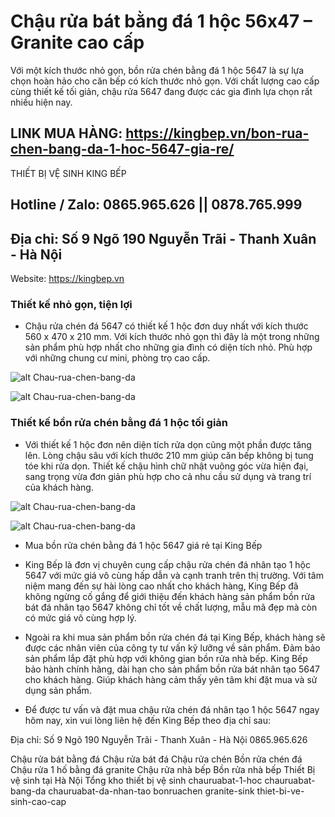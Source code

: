 # Chậu rửa bát bằng đá 1 hộc 56x47 – Granite cao cấp
Với một kích thước nhỏ gọn, bồn rửa chén bằng đá 1 hộc 5647 là sự lựa chọn hoàn hảo cho căn bếp có kích thước nhỏ gọn. Với chất lượng cao cấp cùng thiết kế tối giản, chậu rửa 5647 đang được các gia đình lựa chọn rất nhiều hiện nay.

## LINK MUA HÀNG: https://kingbep.vn/bon-rua-chen-bang-da-1-hoc-5647-gia-re/

THIẾT BỊ VỆ SINH KING BẾP
## Hotline / Zalo: 0865.965.626 ||  0878.765.999
## Địa chỉ: Số 9 Ngõ 190 Nguyễn Trãi - Thanh Xuân - Hà Nội
Website: https://kingbep.vn

### Thiết kế nhỏ gọn, tiện lợi
- Chậu rửa chén đá 5647 có thiết kế 1 hộc đơn duy nhất với kích thước 560 x 470 x 210 mm. Với kích thước nhỏ gọn thì đây là một trong những sản phẩm phù hợp nhất cho những gia đình có diện tích nhỏ. Phù hợp với những chung cư mini, phòng trọ cao cấp.

![alt Chau-rua-chen-bang-da](https://kingbep.vn/wp-content/uploads/2021/12/bon-rua-bat-da-5647.jpg)


![alt Chau-rua-chen-bang-da](https://kingbep.vn/wp-content/uploads/2021/12/bon-rua-chen-da-5647-e1646740192927.jpg)


### Thiết kế bồn rửa chén bằng đá 1 hộc tối giản
- Với thiết kế 1 hộc đơn nên diện tích rửa dọn cũng một phần được tăng lên. Lòng chậu sâu với kích thước 210 mm giúp căn bếp không bị tung tóe khi rửa dọn. Thiết kế chậu hình chữ nhật vuông góc vừa hiện đại, sang trọng vừa đơn giản phù hợp cho cả nhu cầu sử dụng và trang trí của khách hàng.

![alt Chau-rua-chen-bang-da](https://kingbep.vn/wp-content/uploads/2021/12/chau-rua-bat-da-nhan-tao-1-ho-5647.jpg)


![alt Chau-rua-chen-bang-da](https://kingbep.vn/wp-content/uploads/2021/12/bon-rua-chen-da-1-hoc1.jpg)

- Mua bồn rửa chén bằng đá 1 hộc 5647 giá rẻ tại King Bếp
- King Bếp là đơn vị chuyên cung cấp chậu rửa chén đá nhân tạo 1 hộc 5647 với mức giá vô cùng hấp dẫn và cạnh tranh trên thị trường. Với tâm niệm mang đến sự hài lòng cao nhất cho khách hàng, King Bếp đã không ngừng cố gắng để giới thiệu đến khách hàng sản phẩm bồn rửa bát đá nhân tạo 5647 không chỉ tốt về chất lượng, mẫu mã đẹp mà còn có mức giá vô cùng hợp lý. 

- Ngoài ra khi mua sản phẩm bồn rửa chén đá tại King Bếp, khách hàng sẽ được các nhân viên của công ty tư vấn kỹ lưỡng về sản phẩm. Đảm bảo sản phẩm lắp đặt phù hợp với không gian bồn rửa nhà bếp. King Bếp bảo hành chính hãng, dài hạn cho sản phẩm bồn rửa bát nhân tạo 5647 cho khách hàng. Giúp khách hàng cảm thấy yên tâm khi đặt mua và sử dụng sản phẩm. 

- Để được tư vấn và đặt mua chậu rửa chén đá nhân tạo 1 hộc 5647 ngay hôm nay, xin vui lòng liên hệ đến King Bếp theo địa chỉ sau:

Địa chỉ: Số 9 Ngõ 190 Nguyễn Trãi - Thanh Xuân - Hà Nội
0865.965.626

Chậu rửa bát bằng đá
Chậu rửa bát đá
Chậu rửa chén
Bồn rửa chén đá
Chậu rửa 1 hố bằng đá granite
Chậu rửa nhà bếp
Bồn rửa nhà bếp
Thiết Bị vệ sinh tại Hà Nội
Tổng kho thiết bị vệ sinh
chauruabat-1-hoc
chauruabat-bang-da
chauruabat-da-nhan-tao
bonruachen
granite-sink
thiet-bi-ve-sinh-cao-cap
